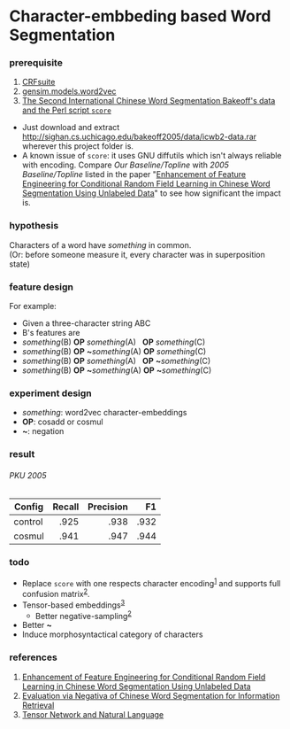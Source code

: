 # Character-embbeding based Word Segmentation

### prerequisite
1. [CRFsuite](http://www.chokkan.org/software/crfsuite/)
2. [gensim.models.word2vec](http://radimrehurek.com/gensim/models/word2vec.html)
3. [The Second International Chinese Word Segmentation Bakeoff's data and the Perl script `score`](http://sighan.cs.uchicago.edu/bakeoff2005/)
  * Just download and extract http://sighan.cs.uchicago.edu/bakeoff2005/data/icwb2-data.rar wherever this project folder is.
  * A known issue of `score`: it uses GNU diffutils which isn't always reliable with encoding. Compare *Our Baseline/Topline* with *2005 Baseline/Topline* listed in the paper "[Enhancement of Feature Engineering for Conditional Random Field Learning in Chinese Word Segmentation Using Unlabeled Data][1]" to see how significant the impact is.

### hypothesis
Characters of a word have *something* in common.  
(Or: before someone measure it, every character was in superposition state)

### feature design
For example:
* Given a three-character string ABC
* B's features are
 * *something*(B) **OP** *something*(A)&nbsp;&nbsp;&nbsp;**OP** *something*(C)
 * *something*(B) **OP** __~__*something*(A)&nbsp;**OP** *something*(C)
 * *something*(B) **OP** *something*(A)&nbsp;&nbsp;&nbsp;**OP** __~__*something*(C)
 * *something*(B) **OP** __~__*something*(A)&nbsp;**OP** __~__*something*(C)

### experiment design
* *something*: word2vec character-embeddings
* **OP**: cosadd or cosmul
* __~__: negation

### result
###### PKU 2005
Config  |Recall|Precision|F1
--------|-----:|--------:|---:
control |.925  |.938     |.932
cosmul  |.941  |.947     |.944

### todo
* Replace `score` with one respects character encoding<sup>[1]</sup> and supports full confusion matrix<sup>[2]</sup>.
* Tensor-based embeddings<sup>[3]</sup>
  * Better negative-sampling<sup>[2]</sup>
* Better __~__
* Induce morphosyntactical category of characters
 
### references
1. [Enhancement of Feature Engineering for Conditional Random Field Learning in Chinese Word Segmentation Using Unlabeled Data][1]
2. [Evaluation via Negativa of Chinese Word Segmentation for Information Retrieval][2]
3. [Tensor Network and Natural Language][3]

[1]: https://www.researchgate.net/publication/264742309_Enhancement_of_Feature_Engineering_for_Conditional_Random_Field_Learning_in_Chinese_Word_Segmentation_Using_Unlabeled_Data
[2]: https://www.researchgate.net/publication/264742378_Evaluation_via_Negativa_of_Chinese_Word_Segmentation_for_Information_Retrieval
[3]: https://hackpad.com/Tensor-Network-and-Natural-Language-zkA5N1DcnYT
